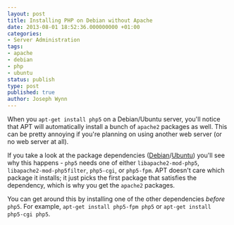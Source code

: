 ```yaml
---
layout: post
title: Installing PHP on Debian without Apache
date: 2013-08-01 18:52:36.000000000 +01:00
categories:
- Server Administration
tags:
- apache
- debian
- php
- ubuntu
status: publish
type: post
published: true
author: Joseph Wynn
---
```

<p>When you <code>apt-get install php5</code> on a Debian/Ubuntu server, you'll notice that APT will automatically install a bunch of <code>apache2</code> packages as well. This can be pretty annoying if you're planning on using another web server (or no web server at all).</p>
<p>If you take a look at the package dependencies (<a href="http://packages.debian.org/wheezy/php5">Debian</a>/<a href="http://packages.ubuntu.com/quantal/php5">Ubuntu</a>) you'll see why this happens - <code>php5</code> needs one of either <code>libapache2-mod-php5</code>, <code>libapache2-mod-php5filter</code>, <code>php5-cgi</code>, or <code>php5-fpm</code>. APT doesn't care which package it installs; it just picks the first package that satisfies the dependency, which is why you get the <code>apache2</code> packages.</p>
<p>You can get around this by installing one of the other dependencies <em>before</em> <code>php5</code>. For example, <code>apt-get install php5-fpm php5</code> or <code>apt-get install php5-cgi php5</code>.</p>

